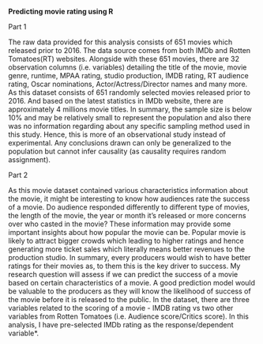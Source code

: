 **Predicting movie rating using R**

Part 1

The raw data provided for this analysis consists of 651 movies which released prior to 2016. The data source comes from both IMDb and Rotten Tomatoes(RT) websites. Alongside with these 651 movies, there are 32 observation columns (i.e. variables) detailing the title of the movie, movie genre, runtime, MPAA rating, studio production, IMDB rating, RT audience rating, Oscar nominations, Actor/Actress/Director names and many more.
As this dataset consists of 651 randomly selected movies released prior to 2016. And based on the latest statistics in IMDb website, there are approximately 4 millions movie titles. In summary, the sample size is below 10% and may be relatively small to represent the population and also there was no information regarding about any specific sampling method used in this study.
Hence, this is more of an observational study instead of experimental. Any conclusions drawn can only be generalized to the population but cannot infer causality (as causality requires random assignment).

Part 2

As this movie dataset contained various characteristics information about the movie, it might be interesting to know how audiences rate the success of a movie. Do audience responded differently to different type of movies, the length of the movie, the year or month it’s released or more concerns over who casted in the movie? These information may provide some important insights about how popular the movie can be.
Popular movie is likely to attract bigger crowds which leading to higher ratings and hence generating more ticket sales which literally means better revenues to the production studio. In summary, every producers would wish to have better ratings for their movies as, to them this is the key driver to success.
My research question will assess if we can predict the success of a movie based on certain characteristics of a movie. A good prediction model would be valuable to the producers as they will know the likelihood of success of the movie before it is released to the public. In the dataset, there are three variables related to the scoring of a movie - IMDB rating vs two other variables from Rotten Tomatoes (i.e. Audience score/Critics score). In this analysis, I have pre-selected IMDb rating as the response/dependent variable*.

